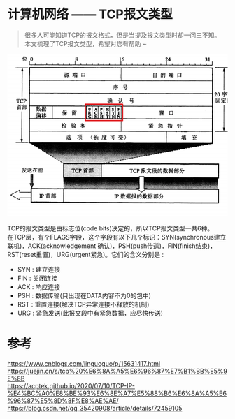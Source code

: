 # 计算机网络 —— TCP报文类型


> 很多人可能知道TCP的报文格式，但是当提及报文类型时却一问三不知。 </br>
> 本文梳理了TCP报文类型，希望对您有帮助 ~ </br>

<!--more-->



<div align=center>
	<img src="tcp_protocol.png"/>
</div>

TCP的报文类型是由标志位(code bits)决定的，所以TCP报文类型一共6种。</br>
在TCP层，有个FLAGS字段，这个字段有以下几个标识：SYN(synchronous建立联机)，ACK(acknowledgement 确认)，PSH(push传送)，FIN(finish结束)，RST(reset重置)，URG(urgent紧急)。它们的含义分别是 :
-  SYN : 建立连接
-  FIN : 关闭连接
-  ACK : 响应连接
-  PSH : 数据传输(只出现在DATA内容不为0的包中)
-  RST : 重置连接(解决TCP异常连接不释放的机制)
-  URG : 紧急发送(此报文段中有紧急数据，应尽快传送)


# 参考
https://www.cnblogs.com/linguoguo/p/15631417.html</br>
https://juejin.cn/s/tcp%20%E6%8A%A5%E6%96%87%E7%B1%BB%E5%9E%8B</br>
https://acptek.github.io/2020/07/10/TCP-IP-%E4%BC%A0%E8%BE%93%E6%8E%A7%E5%88%B6%E6%8A%A5%E6%96%87%E5%8D%8F%E8%AE%AE/</br>
https://blog.csdn.net/qq_35420908/article/details/72459105</br>
